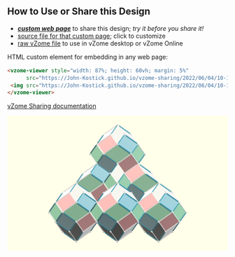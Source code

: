 
## How to Use or Share this Design

 - [***custom web page***][post] to share this design; *try it before you share it!*
 - [source file for that custom page][source]; click to customize
 - [raw vZome file][raw] to use in vZome desktop or vZome Online
 
 HTML custom element for embedding in any web page:
 ```html
<vzome-viewer style="width: 87%; height: 60vh; margin: 5%"
       src="https://John-Kostick.github.io/vzome-sharing/2022/06/04/10-17-01-Polar-Triacon-array/Polar-Triacon-array.vZome" >
  <img src="https://John-Kostick.github.io/vzome-sharing/2022/06/04/10-17-01-Polar-Triacon-array/Polar-Triacon-array.png" />
</vzome-viewer>
 ```

[vZome Sharing documentation](https://vzome.github.io/vzome/sharing.html#how-it-works)

![Image](<Polar-Triacon-array.png>)


[post]: <https://John-Kostick.github.io/vzome-sharing/2022/06/04/Polar-Triacon-array-10-17-01.html>
[source]: <https://github.com/John-Kostick/vzome-sharing/edit/main/_posts/2022-06-04-Polar-Triacon-array-10-17-01.md>
[raw]: <https://raw.githubusercontent.com/John-Kostick/vzome-sharing/main/2022/06/04/10-17-01-Polar-Triacon-array/Polar-Triacon-array.vZome>
